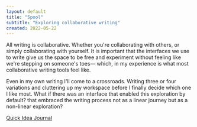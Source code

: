 ```yaml
---
layout: default
title: "Spool"
subtitle: "Exploring collaborative writing"
created: 2022-05-22
---
```


All writing is collaborative. Whether you're collaborating with others, or simply collaborating with yourself. It is important that the interfaces we use to write give us the space to be free and experiment without feeling like we're stepping on someone's toes— which, in my experience is what most collaborative writing tools feel like.

Even in my own writing I'll come to a crossroads. Writing three or four variations and cluttering up my workspace before I finally decide which one I like most. What if there was an interface that enabled this exploration by default? that embraced the writing process not as a linear journey but as a non-linear exploration?

[Quick Idea Journal](/quick-ideas/spool)